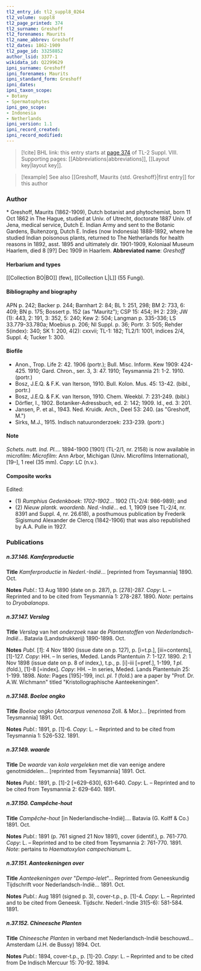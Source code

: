 ```yaml
---
tl2_entry_id: tl2_suppl8_0264
tl2_volume: suppl8
tl2_page_printed: 374
tl2_surname: Greshoff
tl2_forenames: Maurits
tl2_name_abbrev: Greshoff
tl2_dates: 1862-1909
tl2_page_id: 33258852
author_lsid: 3377-1
wikidata_id: Q2299629
ipni_surname: Greshoff
ipni_forenames: Maurits
ipni_standard_form: Greshoff
ipni_dates: 
ipni_taxon_scope: 
- Botany
- Spermatophytes
ipni_geo_scope: 
- Indonesia
- Netherlands
ipni_version: 1.1
ipni_record_created: 
ipni_record_modified:
---
```



> [!cite] BHL link: this entry starts at [page 374](https://www.biodiversitylibrary.org/page/33258852) of TL-2 Suppl. VIII.
> Supporting pages: [[Abbreviations|abbreviations]], [[Layout key|layout key]].

> [!example] See also [[Greshoff, Maurits {std. Greshoff}|first entry]] for this author

### Author

\* Greshoff, Maurits (1862-1909), Dutch botanist and phytochemist, born 11 Oct 1862 in The Hague, studied at Univ. of Utrecht, doctorate 1887 Univ. of Jena, medical service, Dutch E. Indian Army and sent to the Botanic Gardens, Buitenzorg, Dutch E. Indies (now Indonesia) 1888-1892, where he studied Indian poisonous plants, returned to The Netherlands for health reasons in 1892, asst. 1895 and ultimately dir. 1901-1909, Koloniaal Museum Haarlem, died 8 \[9?\] Dec 1909 in Haarlem. 
**Abbreviated name**: *Greshoff*

#### Herbarium and types

[[Collection BO|BO]] (few), [[Collection L|L]] (55 Fungi).

#### Bibliography and biography

APN p. 242; Backer p. 244; Barnhart 2: 84; BL 1: 251, 298; BM 2: 733, 6: 409; BN p. 175; Bossert p. 152 (as "Mauritz"); CSP 15: 454; IH 2: 239; JW (1): 443, 2: 191, 3: 352, 5: 240; Kew 2: 504; Langman p. 335-336; LS 33.779-33.780a; Moebius p. 206; NI Suppl. p. 36; Portr. 3: 505; Rehder 5(index): 340; SK 1: 200, 4(2): cxxvii; TL-1: 182; TL2/1: 1001, indices 2/4, Suppl. 4; Tucker 1: 300.

#### Biofile

- Anon., Trop. Life 2: 42. 1906 (portr.); Bull. Misc. Inform. Kew 1909: 424-425. 1910; Gard. Chron., ser. 3, 3: 47. 1910; Teysmannia 21: 1-2. 1910. (portr.)
- Bosz, J.E.Q. & F.K. van Iterson, 1910. Bull. Kolon. Mus. 45: 13-42. (bibl., portr.)
- Bosz, J.E.Q. & F.K. van Iterson, 1910. Chem. Weekbl. 7: 231-249. (bibl.)
- Dörfler, I., 1902. Botaniker-Adressbuch, ed. 2: 142; 1909. Id., ed. 3: 201.
- Jansen, P. et al., 1943. Ned. Kruidk. Arch., Deel 53: 240. (as "Greshoff, M.")
- Sirks, M.J., 1915. Indisch natuuronderzoek: 233-239. (portr.)

#### Note

*Schets. nutt. Ind. Pl.*... 1894-1900 \[1901\] (TL-2/1, nr. 2158) is now available in microfilm:
*Microfilm*: Ann Arbor, Michigan (Univ. Microfilms International), \[19–\], 1 reel (35 mm). *Copy*: LC (n.v.).

#### Composite works

Edited:
- (1) *Rumphius Gedenkboek*: *1702-1902*... 1902 (TL-2/4: 986-989); and
- (2) *Nieuw plantk. woordenb. Ned.-Indië*... ed. 1, 1909 (see TL-2/4, nr. 8391 and Suppl. 4, nr. 26.618), a posthumous publication by Frederik Sigismund Alexander de Clercq (1842-1906) that was also republished by A.A. Pulle in 1927.

### Publications

##### n.37.146. Kamferproductie

**Title**
*Kamferproductie* in *Nederl.-Indië*... \[reprinted from Teysmannia\] 1890. Oct.

**Notes**
*Publ*.: 13 Aug 1890 (date on p. 287), p. \[278\]-287. *Copy*: L. – Reprinted and to be cited from Teysmannia 1: 278-287. 1890.
*Note*: pertains to *Dryobalanops*.

##### n.37.147. Verslag

**Title**
*Verslag* van het *onderzoek* naar de *Plantenstoffen* von *Nederlandsch-Indië*... Batavia (Landsdrukkerij) 1890-1898. Oct.

**Notes**
*Publ*. \[*1*\]: 4 Nov 1890 (issue date on p. 127), p. \[i=t.p.\], \[iii=contents\], \[1\]-127. *Copy*: HH. – In series, Meded. Lands Plantentuin 7: 1-127. 1890.
*2*: 1 Nov 1898 (issue date on p. 8 of index,), t.p., p. \[i\]-iii \[=pref.\], 1-199, *1 pl*. (fold.), \[1\]-8 \[=index\]. *Copy*: HH. – In series, Meded. Lands Plantentuin 25: 1-199. 1898.
*Note*: Pages \[195\]-199, incl. *pl. 1* (fold.) are a paper by "Prof. Dr. A.W. Wichmann" titled "Kristollographische Aanteekeningen".

##### n.37.148. Boeloe ongko

**Title**
*Boeloe ongko* (*Artocarpus venenosa* Zoll. & Mor.)... \[reprinted from Teysmannia\] 1891. Oct.

**Notes**
*Publ*.: 1891, p. \[1\]-6. *Copy*: L. – Reprinted and to be cited from Teysmannia 1: 526-532. 1891.

##### n.37.149. waarde

**Title**
De *waarde* van *kola vergeleken* met die van eenige andere genotmiddelen... \[reprinted from Teysmannia\] 1891. Oct.

**Notes**
*Publ*.: 1891, p. \[1\]-2 \[=629-630\], 631-640. *Copy*: L. – Reprinted and to be cited from Teysmannia 2: 629-640. 1891.

##### n.37.150. Campêche-hout

**Title**
*Campêche-hout* \[in Nederlandische-Indië\].... Batavia (G. Kolff & Co.) 1891. Oct.

**Notes**
*Publ*.: 1891 (p. 761 signed 21 Nov 1891), cover (identif.), p. 761-770. *Copy*: L. – Reprinted and to be cited from Teysmannia 2: 761-770. 1891.
*Note*: pertains to *Haematoxylon campechianum* L.

##### n.37.151. Aanteekeningen over

**Title**
*Aanteekeningen over* "*Dempo-lelet*"... Reprinted from Geneeskundig Tijdschrift voor Nederlandsch-Indië... 1891. Oct.

**Notes**
*Publ*.: Aug 1891 (signed p. 3), cover-t.p., p. \[1\]-4. *Copy*: L. – Reprinted and to be cited from Geneesk. Tijdschr. Nederl.-Indie 31(5-6): 581-584. 1891.

##### n.37.152. Chineesche Planten

**Title**
*Chineesche Planten* in verband met Nederlandsch-Indië beschouwd... Amsterdam (J.H. de Bussy) 1894. Oct.

**Notes**
*Publ*.: 1894, cover-t.p., p. \[1\]-20. *Copy*: L. – Reprinted and to be cited from De Indisch Mercuur 15: 70-92. 1894.

